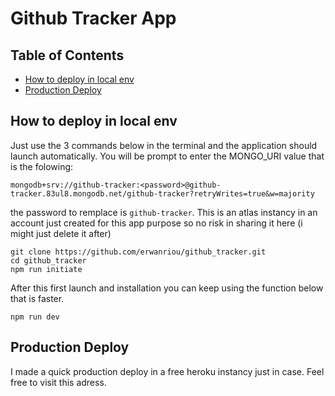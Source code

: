 # Github Tracker App

## Table of Contents

- [How to deploy in local env](#how-to-deploy-local-env)
- [Production Deploy](#production-deploy)

## How to deploy in local env

Just use the 3 commands below in the terminal and the application should launch automatically. You will be prompt to enter the MONGO_URI value that is the folowing:

`mongodb+srv://github-tracker:<password>@github-tracker.83ul8.mongodb.net/github-tracker?retryWrites=true&w=majority`

the password to remplace is `github-tracker`. This is an atlas instancy in an account just created for this app purpose so no risk in sharing it here (i might just delete it after)

```
git clone https://github.com/erwanriou/github_tracker.git
cd github_tracker
npm run initiate
```

After this first launch and installation you can keep using the function below that is faster.

```
npm run dev
```

## Production Deploy

I made a quick production deploy in a free heroku instancy just in case. Feel free to visit this adress.
